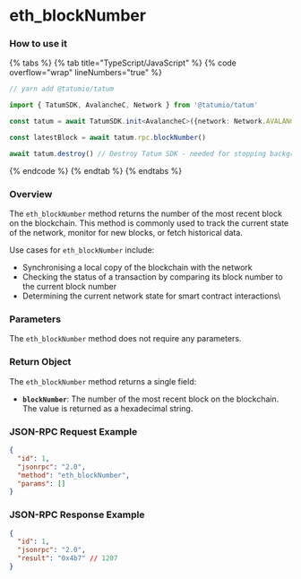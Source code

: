 # eth\_blockNumber

### How to use it

{% tabs %}
{% tab title="TypeScript/JavaScript" %}
{% code overflow="wrap" lineNumbers="true" %}
```typescript
// yarn add @tatumio/tatum

import { TatumSDK, AvalancheC, Network } from '@tatumio/tatum'

const tatum = await TatumSDK.init<AvalancheC>({network: Network.AVALANCHE_C})

const latestBlock = await tatum.rpc.blockNumber()

await tatum.destroy() // Destroy Tatum SDK - needed for stopping background jobs
```
{% endcode %}
{% endtab %}
{% endtabs %}

### Overview

The `eth_blockNumber` method returns the number of the most recent block on the blockchain. This method is commonly used to track the current state of the network, monitor for new blocks, or fetch historical data.

Use cases for `eth_blockNumber` include:

* Synchronising a local copy of the blockchain with the network
* Checking the status of a transaction by comparing its block number to the current block number
* Determining the current network state for smart contract interactions\


### Parameters

The `eth_blockNumber` method does not require any parameters.

### Return Object

The `eth_blockNumber` method returns a single field:

* **`blockNumber`**: The number of the most recent block on the blockchain. The value is returned as a hexadecimal string.

### JSON-RPC Request Example

```json
{
  "id": 1,
  "jsonrpc": "2.0",
  "method": "eth_blockNumber",
  "params": []
}
```

### JSON-RPC Response Example

```json
{
  "id": 1,
  "jsonrpc": "2.0",
  "result": "0x4b7" // 1207
}
```